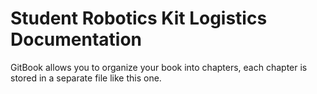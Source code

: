 # Student Robotics Kit Logistics Documentation

GitBook allows you to organize your book into chapters, each chapter is stored in a separate file like this one.


